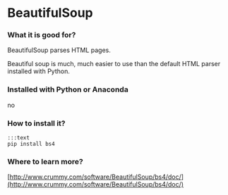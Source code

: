 
# BeautifulSoup

### What it is good for?

BeautifulSoup parses HTML pages.

Beautiful soup is much, much easier to use than the default HTML parser installed with Python.

### Installed with Python or Anaconda

no

### How to install it?

    :::text
    pip install bs4

### Where to learn more?

[http://www.crummy.com/software/BeautifulSoup/bs4/doc/](http://www.crummy.com/software/BeautifulSoup/bs4/doc/)
